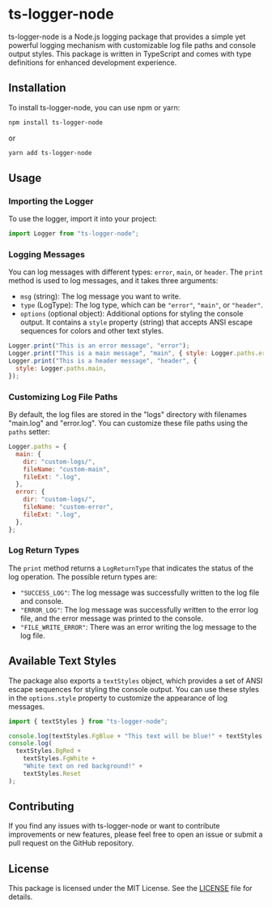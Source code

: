 # ts-logger-node

ts-logger-node is a Node.js logging package that provides a simple yet powerful logging mechanism with customizable log file paths and console output styles. This package is written in TypeScript and comes with type definitions for enhanced development experience.

## Installation

To install ts-logger-node, you can use npm or yarn:

```bash
npm install ts-logger-node
```

or

```bash
yarn add ts-logger-node
```

## Usage

### Importing the Logger

To use the logger, import it into your project:

```javascript
import Logger from "ts-logger-node";
```

### Logging Messages

You can log messages with different types: `error`, `main`, or `header`. The `print` method is used to log messages, and it takes three arguments:

- `msg` (string): The log message you want to write.
- `type` (LogType): The log type, which can be `"error"`, `"main"`, or `"header"`.
- `options` (optional object): Additional options for styling the console output. It contains a `style` property (string) that accepts ANSI escape sequences for colors and other text styles.

```javascript
Logger.print("This is an error message", "error");
Logger.print("This is a main message", "main", { style: Logger.paths.error });
Logger.print("This is a header message", "header", {
  style: Logger.paths.main,
});
```

### Customizing Log File Paths

By default, the log files are stored in the "logs" directory with filenames "main.log" and "error.log". You can customize these file paths using the `paths` setter:

```javascript
Logger.paths = {
  main: {
    dir: "custom-logs/",
    fileName: "custom-main",
    fileExt: ".log",
  },
  error: {
    dir: "custom-logs/",
    fileName: "custom-error",
    fileExt: ".log",
  },
};
```

### Log Return Types

The `print` method returns a `LogReturnType` that indicates the status of the log operation. The possible return types are:

- `"SUCCESS_LOG"`: The log message was successfully written to the log file and console.
- `"ERROR_LOG"`: The log message was successfully written to the error log file, and the error message was printed to the console.
- `"FILE_WRITE_ERROR"`: There was an error writing the log message to the log file.

## Available Text Styles

The package also exports a `textStyles` object, which provides a set of ANSI escape sequences for styling the console output. You can use these styles in the `options.style` property to customize the appearance of log messages.

```javascript
import { textStyles } from "ts-logger-node";

console.log(textStyles.FgBlue + "This text will be blue!" + textStyles.Reset);
console.log(
  textStyles.BgRed +
    textStyles.FgWhite +
    "White text on red background!" +
    textStyles.Reset
);
```

## Contributing

If you find any issues with ts-logger-node or want to contribute improvements or new features, please feel free to open an issue or submit a pull request on the GitHub repository.

## License

This package is licensed under the MIT License. See the [LICENSE](LICENSE) file for details.
